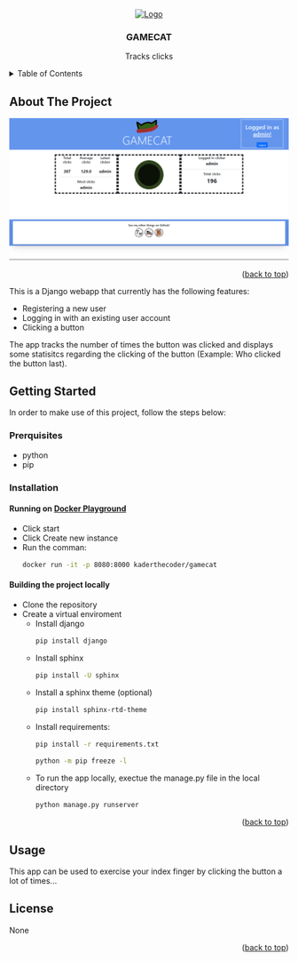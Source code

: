 <a name="readme-top"></a>
<br />
<div align="center">
  <a href="https://github.com/Kader-the-Coder/gamecat">
    <img src="static/images/favicon.ico" alt="Logo" width="80" height="80">
  </a>
<h3 align="center">GAMECAT</h3>
  <p align="center">
    Tracks clicks
  </p>
</div>
<details>
  <summary>Table of Contents</summary>
  <ol>
    <li>
      <a href="#about-the-project">About The Project</a>
    </li>
    <li>
      <a href="#getting-started">Getting Started</a>
    </li>
    <li><a href="#usage">Usage</a></li>
  </ol>
</details>

## About The Project
<span style="display:block;text-align:center">![screenshot1]</span>

<p align="right">(<a href="#readme-top">back to top</a>)</p>

This is a Django webapp that currently has the following features:
- Registering a new user
- Logging in with an existing user account
- Clicking a button

The app tracks the number of times the button was clicked and displays some statisitcs regarding the clicking of the button (Example: Who clicked the button last).

## Getting Started

In order to make use of this project, follow the steps below:

### Prerquisites
  - python
  - pip
### Installation

#### Running on <a href="https://labs.play-with-docker.com" target="_blank">Docker Playground<a>
  - Click start
  - Click Create new instance
  - Run the comman:
     ```sh
     docker run -it -p 8080:8000 kaderthecoder/gamecat
     ```
#### Building the project locally
  - Clone the repository
  - Create a virtual enviroment
    - Install django
      ```sh
      pip install django
      ```
    - Install sphinx
      ```sh
      pip install -U sphinx
      ```
    - Install a sphinx theme (optional)
       ```sh
      pip install sphinx-rtd-theme
       ```
    - Install requirements:
       ```sh
      pip install -r requirements.txt
       ```
       ```sh
      python -m pip freeze -l
       ```
    - To run the app locally, exectue the manage.py file in the local directory
      ```sh
      python manage.py runserver
      ```
<p align="right">(<a href="#readme-top">back to top</a>)</p>



## Usage

This app can be used to exercise your index finger by clicking the button a lot of times...

###


## License

None
<p align="right">(<a href="#readme-top">back to top</a>)</p>

<!-- MARKDOWN LINKS & IMAGES -->
[screenshot1]: static/images/screenshot1.png
[screenshot2]: static/images/screenshot2.png
[screenshot3]: static/images/screenshot3.png
[screenshot4]: static/images/screenshot4.png
[screenshot5]: static/images/screenshot5.png
